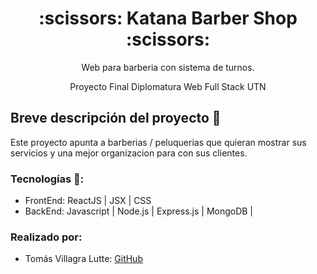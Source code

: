 
<h1 align = "center">:scissors: Katana Barber Shop :scissors: </h1>
<p align = "center">Web para barberia con sistema de turnos. </p>
<p align = "center">Proyecto Final Diplomatura Web Full Stack UTN</p>

<h2>Breve descripción del proyecto 📜 </h2>

Este proyecto apunta a barberias / peluquerias que quieran mostrar sus servicios y una mejor organizacion para con sus clientes.

### Tecnologías 🚀:
* FrontEnd: ReactJS | JSX | CSS 
* BackEnd: Javascript | Node.js | Express.js | MongoDB | 


### Realizado por: 

* Tomás Villagra Lutte:   [GitHub](https://github.com/TomasFE1)
